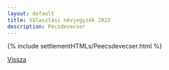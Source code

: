 ```yaml
---
layout: default
title: Választási névjegyzék 2022
description: Pécsdevecser
---
```


{% include settlementHTMLs/Peecsdevecser.html %}

[Vissza](./)